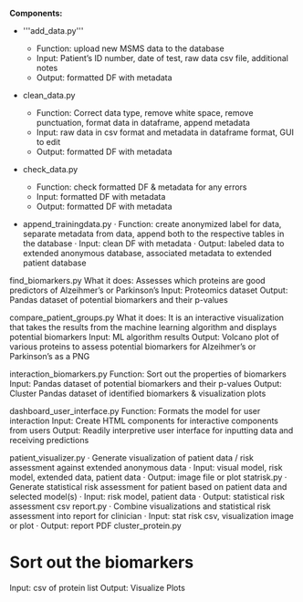 **Components:**

+ '''add_data.py'''
	+ Function: upload new MSMS data to the database
	+ Input: Patient’s ID number, date of test, raw data csv file, additional notes
	+ Output: formatted DF with metadata

+ clean_data.py
 	+ Function: Correct data type, remove white space, remove punctuation, format data in dataframe, append metadata
	+ Input: raw data in csv format and metadata in dataframe format, GUI to edit
	+ Output: formatted DF with metadata
+ check_data.py
	+ Function: check formatted DF & metadata for any errors
	+ Input: formatted DF with metadata
	+ Output: formatted DF with metadata
+ append_trainingdata.py
·         Function: create anonymized label for data, separate metadata from data, append both to the respective tables in the database
·         Input: clean DF with metadata
·         Output: labeled data to extended anonymous database, associated metadata to extended patient database

find_biomarkers.py
What it does: Assesses which proteins are good predictors of Alzeihmer’s or Parkinson’s 
Input: Proteomics dataset 
Output: Pandas dataset of potential biomarkers and their p-values

compare_patient_groups.py
What it does: It is an interactive visualization that takes the results from the machine learning algorithm and displays potential biomarkers
Input: ML algorithm results
Output: Volcano plot of various proteins to assess potential biomarkers for Alzeihmer’s or Parkinson’s as a PNG

interaction_biomarkers.py
Function: Sort out the properties of biomarkers
 Input: Pandas dataset of potential biomarkers and their p-values
Output: Cluster Pandas dataset of identified biomarkers & visualization plots

dashboard_user_interface.py
Function: Formats the model for user interaction
 Input: Create HTML components for interactive components from users
Output: Readily interpretive user interface for inputting data and receiving
predictions

patient_visualizer.py
·         Generate visualization of patient data / risk assessment against extended anonymous data
·         Input: visual model, risk model, extended data, patient data
·         Output: image file or plot
statrisk.py
·         Generate statistical risk assessment for patient based on patient data and selected model(s)
·         Input: risk model, patient data
·         Output: statistical risk assessment csv
report.py
·         Combine visualizations and statistical risk assessment into report for clinician
·         Input: stat risk csv, visualization image or plot
·         Output: report PDF
cluster_protein.py
# Sort out the biomarkers
Input: csv of protein list
Output: Visualize Plots 
